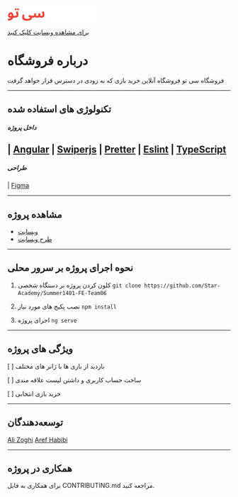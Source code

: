 
   ![See-to](src/assets/images/logo.png)




[برای مشاهده وبسایت کلیک کنید](https://star-academy.github.io/Summer1401-FE-Team06/)


# درباره فروشگاه
فروشگاه سی تو فروشگاه آنلاین خرید بازی که به زودی در دسترس قرار خواهد گرفت

---

 
## تکنولوژی های استفاده شده
##### داخل پروژه
| [Angular](https://angular.io/guide/npm-packages/)
| [Swiperjs](https://swiperjs.com/) 
| [Pretter](https://prettier.io/)
| [Eslint](https://eslint.org/)
| [TypeScript](https://www.typescriptlang.org/)
---
##### طراحی
| [Figma](http://figma.com/)

---

 
## مشاهده پروژه
- [وبسایت](https://star-academy.github.io/Summer1401-FE-Team0)
- [طرح وبسایت](https://www.figma.com/file/PN5XaxWxzlb1gwGGu5CtiU/Intern-code-star-1401?node-id=0%3A1)


---



## نحوه اجرای پروژه بر سرور محلی
1. کلون کردن پروژه بر دستگاه شخصی
`git clone https://github.com/Star-Academy/Summer1401-FE-Team06`

1. نصب پکیج های مورد نیاز
`npm install`

1. اجرای پروژه 
`ng serve`

---


## ویژگی های پروژه

[ ] بازدید از بازی ها با ژانر های مختلف

[ ] ساخت حساب کاربری و داشتن لیست علاقه مندی

[ ] خرید بازی انتخابی


---


## توسعه‌دهندگان

[Ali Zoghi](https://github.com/AliZoghi2)
[Aref Habibi](https://github.com/arefhbbi)

---



## همکاری در پروژه
برای همکاری به فایل CONTRIBUTING.md مراجعه کنید.
